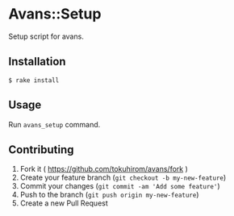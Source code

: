 # Avans::Setup

Setup script for avans.

## Installation

    $ rake install

## Usage

Run `avans_setup` command.

## Contributing

1. Fork it ( https://github.com/tokuhirom/avans/fork )
2. Create your feature branch (`git checkout -b my-new-feature`)
3. Commit your changes (`git commit -am 'Add some feature'`)
4. Push to the branch (`git push origin my-new-feature`)
5. Create a new Pull Request
